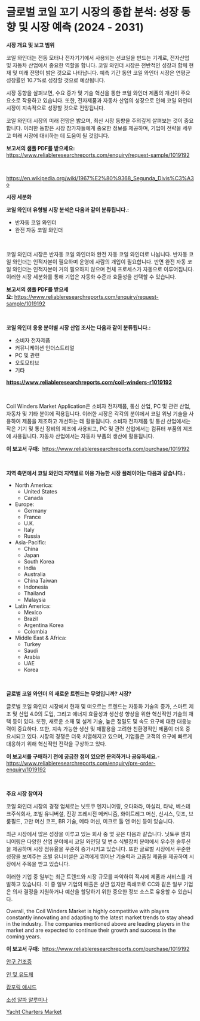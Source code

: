<p><h1>글로벌 코일 꼬기 시장의 종합 분석: 성장 동향 및 시장 예측 (2024 - 2031)</h1></p><p><strong>시장 개요 및 보고 범위</strong></p>
<p><p>코일 와인더는 전동 모터나 전자기기에서 사용되는 선코일을 만드는 기계로, 전자산업 및 자동차 산업에서 중요한 역할을 합니다. 코일 와인더 시장은 전반적인 성장과 함께 현재 및 미래 전망이 밝은 것으로 나타납니다. 예측 기간 동안 코일 와인더 시장은 연평균 성장률인 10.7%로 성장할 것으로 예상됩니다.</p><p>시장 동향을 살펴보면, 수요 증가 및 기술 혁신을 통한 코일 와인더 제품의 개선이 주요 요소로 작용하고 있습니다. 또한, 전자제품과 자동차 산업의 성장으로 인해 코일 와인더 시장이 지속적으로 성장할 것으로 전망됩니다.</p><p>코일 와인더 시장의 미래 전망은 밝으며, 최신 시장 동향을 주의깊게 살펴보는 것이 중요합니다. 이러한 동향은 시장 참가자들에게 중요한 정보를 제공하며, 기업이 전략을 세우고 미래 시장에 대비하는 데 도움이 될 것입니다.</p></p>
<p><strong>보고서의 샘플 PDF를 받으세요:</strong> <a href="https://www.reliableresearchreports.com/enquiry/request-sample/1019192">https://www.reliableresearchreports.com/enquiry/request-sample/1019192</a></p>
<p>&nbsp;</p>
<p><a href="https://en.wikipedia.org/wiki/1967%E2%80%9368_Segunda_Divis%C3%A3o">https://en.wikipedia.org/wiki/1967%E2%80%9368_Segunda_Divis%C3%A3o</a></p>
<p><strong>시장 세분화</strong></p>
<p><strong>코일 와인더 유형별 시장 분석은 다음과 같이 분류됩니다.:</strong></p>
<p><ul><li>반자동 코일 와인더</li><li>완전 자동 코일 와인더</li></ul></p>
<p>&nbsp;</p>
<p><p>코일 와인더 시장은 반자동 코일 와인더와 완전 자동 코일 와인더로 나뉩니다. 반자동 코일 와인더는 인적자본이 필요하며 운영에 사람의 개입이 필요합니다. 반면 완전 자동 코일 와인더는 인적자본이 거의 필요하지 않으며 전체 프로세스가 자동으로 이루어집니다. 이러한 시장 세분화를 통해 기업은 자동화 수준과 효율성을 선택할 수 있습니다.</p></p>
<p><strong>보고서의 샘플 PDF를 받으세요:</strong>&nbsp;<a href="https://www.reliableresearchreports.com/enquiry/request-sample/1019192">https://www.reliableresearchreports.com/enquiry/request-sample/1019192</a></p>
<p>&nbsp;</p>
<p><strong> 코일 와인더 응용 분야별 시장 산업 조사는 다음과 같이 분류됩니다.:</strong></p>
<p><ul><li>소비자 전자제품</li><li>커뮤니케이션 인더스트리얼</li><li>PC 및 관련</li><li>오토모티브</li><li>기타</li></ul></p>
<p><strong><a href="https://www.reliableresearchreports.com/coil-winders-r1019192">https://www.reliableresearchreports.com/coil-winders-r1019192</a></strong></p>
<p>&nbsp;</p>
<p><p>Coil Winders Market Application은 소비자 전자제품, 통신 산업, PC 및 관련 산업, 자동차 및 기타 분야에 적용됩니다. 이러한 시장은 각각의 분야에서 코일 위닝 기술을 사용하여 제품을 제조하고 개선하는 데 활용됩니다. 소비자 전자제품 및 통신 산업에서는 작은 기기 및 통신 장비의 제조에 사용되고, PC 및 관련 산업에서는 컴퓨터 부품의 제조에 사용됩니다. 자동차 산업에서는 자동차 부품의 생산에 활용됩니다.</p></p>
<p><strong>이 보고서 구매:</strong>&nbsp; <a href="https://www.reliableresearchreports.com/purchase/1019192">https://www.reliableresearchreports.com/purchase/1019192</a></p>
<p>&nbsp;</p>
<p><strong>지역 측면에서 코일 와인더 지역별로 이용 가능한 시장 플레이어는 다음과 같습니다.:</strong></p>
<p><ul>
    <li>
        North America:
        <ul>
            <li>United States</li>
            <li>Canada</li>
        </ul>
    </li>
    <li>
        Europe:
        <ul>
            <li>Germany</li>
            <li>France</li>
            <li>U.K.</li>
            <li>Italy</li>
            <li>Russia</li>
        </ul>
    </li>
    <li>
        Asia-Pacific:
        <ul>
            <li>China</li>
            <li>Japan</li>
            <li>South Korea</li>
            <li>India</li>
            <li>Australia</li>
            <li>China Taiwan</li>
            <li>Indonesia</li>
            <li>Thailand</li>
            <li>Malaysia</li>
        </ul>
    </li>
    <li>
        Latin America:
        <ul>
            <li>Mexico</li>
            <li>Brazil</li>
            <li>Argentina Korea</li>
            <li>Colombia</li>
        </ul>
    </li>
    <li>
        Middle East & Africa:
        <ul>
            <li>Turkey</li>
            <li>Saudi</li>
            <li>Arabia</li>
            <li>UAE</li>
            <li>Korea</li>
        </ul>
    </li>
    </ul></p>
<p>&nbsp;</p>
<p><strong>글로벌 코일 와인더 의 새로운 트렌드는 무엇입니까? 시장?</strong></p>
<p><p>글로벌 코일 와인더 시장에서 현재 및 떠오르는 트렌드는 자동화 기술의 증가, 스마트 제조 및 산업 4.0의 도입, 그리고 에너지 효율성과 생산성 향상을 위한 혁신적인 기술의 채택 등이 있다. 또한, 새로운 소재 및 설계 기술, 높은 정밀도 및 속도 요구에 대한 대응능력이 중요하다. 또한, 지속 가능한 생산 및 재활용을 고려한 친환경적인 제품이 더욱 중요시되고 있다. 시장의 경쟁은 더욱 치열해지고 있으며, 기업들은 고객의 요구에 빠르게 대응하기 위해 혁신적인 전략을 구상하고 있다.</p></p>
<p><strong>이 보고서를 구매하기 전에 궁금한 점이 있으면 문의하거나 공유하세요.</strong>- <a href="https://www.reliableresearchreports.com/enquiry/pre-order-enquiry/1019192">https://www.reliableresearchreports.com/enquiry/pre-order-enquiry/1019192</a></p>
<p>&nbsp;</p>
<p><strong>주요 시장 참여자</strong></p>
<p><p>코일 와인더 시장의 경쟁 업체로는 닛토쿠 엔지니어링, 오다와라, 마실리, 타낙, 베스테크주식회사, 조빌 유니버셜, 진강 프레시전 메커니즘, 화이트레그 머신, 신시스, 덧조, 브룸필드, 고만 머신 코프, BR 기술, 메타 머신, 미크로 툴 앤 머신 등이 있습니다. </p><p>최근 시장에서 많은 성장을 이루고 있는 회사 중 몇 곳은 다음과 같습니다. 닛토쿠 엔지니어링은 다양한 산업 분야에서 코일 와인딩 및 변수 식별장치 분야에서 우수한 솔루션을 제공하며 시장 점유율을 꾸준히 증가시키고 있습니다. 또한 글로벌 시장에서 꾸준한 성장을 보여주는 조빌 유니버셜은 고객에게 뛰어난 기술력과 고품질 제품을 제공하여 시장에서 주목을 받고 있습니다.</p><p>이러한 기업 중 일부는 최근 트렌드와 시장 규모를 파악하여 적시에 제품과 서비스를 개발하고 있습니다. 이 중 일부 기업의 매출은 상관 없지만 족쇄코로 CC와 같은 일부 기업은 의사 결정을 지원하거나 예산을 할당하기 위한 중요한 정보 소스로 유용할 수 있습니다.</p><p>Overall, the Coil Winders Market is highly competitive with players constantly innovating and adapting to the latest market trends to stay ahead in the industry. The companies mentioned above are leading players in the market and are expected to continue their growth and success in the coming years.</p></p>
<p><strong>이 보고서 구매:</strong>&nbsp;&nbsp;<a href="https://www.reliableresearchreports.com/purchase/1019192">https://www.reliableresearchreports.com/purchase/1019192</a></p>
<p><p><a href="https://github.com/shampaakter36/Market-Research-Report-List-1/blob/main/405527660425.md">안구 건조증</a></p><p><a href="https://medium.com/@stanleylyittle554467/%EA%B8%80%EB%A1%9C%EB%B2%8C-%EC%9D%B8%EC%82%B0-%EB%B0%8F-%EC%9C%A0%EB%8F%84%EC%B2%B4-%EC%82%B0%EC%97%85-%EC%97%B0%EA%B5%AC-%EB%B3%B4%EA%B3%A0%EC%84%9C-%EA%B2%BD%EC%9F%81-%ED%92%8D%EA%B2%BD-%EC%8B%9C%EC%9E%A5-%EA%B7%9C%EB%AA%A8-%EC%A7%80%EC%97%AD-%EC%83%81%ED%83%9C-%EB%B0%8F-%EC%A0%84%EB%A7%9D-%EC%98%88%EC%B8%A1-2024-2031-568f6ff6a778">인 및 유도체</a></p><p><a href="https://medium.com/@eloisadavis47/%EC%A7%80%EC%97%AD%EB%B3%84-%EC%9C%A0%ED%98%95-%EB%B6%84%EB%A7%90-%EC%95%A1%EC%B2%B4-%EA%B2%B0%EC%A0%95%EC%B2%B4-%EA%B8%B0%ED%83%80-%EB%B0%8F-%EC%9D%91%EC%9A%A9%EB%B6%84%EC%95%BC-%EC%A0%9C%EC%95%BD-%EC%82%B0%EC%97%85-%ED%99%94%ED%95%99-%EC%82%B0%EC%97%85-%EA%B8%B0%ED%83%80-%EB%B3%84-%EA%B8%80%EB%A1%9C%EB%B2%8C-%EC%BA%84%ED%8F%AC-%EC%8B%A0%EC%82%B0-%EC%8B%9C%EC%9E%A5-%EB%8F%99%ED%96%A5-%EB%B0%8F-%EC%84%B1%EC%9E%A5-%EA%B8%B0%ED%9A%8C-%ED%8F%89%EA%B0%80-a170b2fae14c">캄포릭 애시드</a></p><p><a href="https://github.com/Nicolasrown5/Market-Research-Report-List-1/blob/main/458428060423.md">소성 알파 알루미나</a></p><p><a href="https://issuu.com/reportprime-2/docs/yacht-charters-market-size-2030.pptx">Yacht Charters Market</a></p></p>